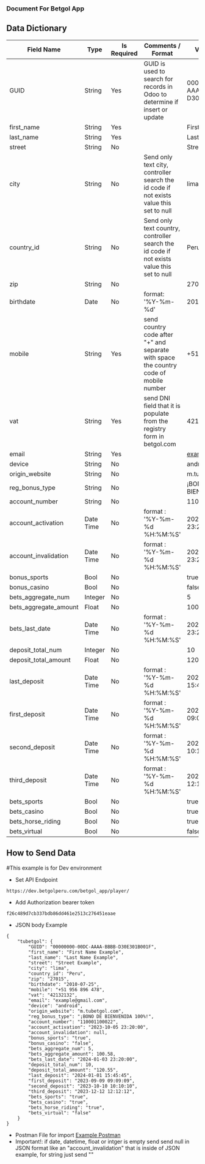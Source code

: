 ### Document For Betgol App

## Data Dictionary

| Field Name            | Type      | Is Required | Comments / Format                                                                          | Value Example                        | Original Field Name          |
| --------------------- | --------- | ----------- | ------------------------------------------------------------------------------------------ | ------------------------------------ | ---------------------------- |
| GUID                  | String    | Yes         | GUID is used to search for records in Odoo to determine if insert or update                | 00000000-00DC-AAAA-BBBB-D30E301B001F | PLAYER_GUID                  |
| first_name            | String    | Yes         |                                                                                            | First Name Example                   | FIRST_NAME                   |
| last_name             | String    | Yes         |                                                                                            | Last Name Example                    | LAST_NAME                    |
| street                | String    | No          |                                                                                            | Street Example                       | ADDRESS                      |
| city                  | String    | No          | Send only text city, controller search the id code if not exists value this set to null    | lima                                 | ADDRESS_CITY                 |
| country_id            | String    | No          | Send only text country, controller search the id code if not exists value this set to null | Peru                                 | ADDRESS_COUNTRY              |
| zip                   | String    | No          |                                                                                            | 27015                                | ADDRESS_POSTAL_CODE          |
| birthdate             | Date      | No          | format: '%Y-%m-%d'                                                                         | 2010-07-25                           | BIRTHDATE                    |
| mobile                | String    | Yes         | send country code after "+" and separate with space the country code of mobile number      | +51 956 896 478                      | MOBILE_PHONE                 |
| vat                   | String    | Yes         | send DNI field that it is populate from the registry form in betgol.com                    | 42132132                             |                              |
| email                 | String    | Yes         |                                                                                            | example@gmail.com                    | EMAIL                        |
| device                | String    | No          |                                                                                            | android                              | DEVICE                       |
| origin_website        | String    | No          |                                                                                            | m.tubetgol.com                       | REGISTERED_ON_WEBSITE        |
| reg_bonus_type        | String    | No          |                                                                                            | ¡BONO DE BIENVENIDA 100%!            | REGISTRATION_BONUS_TYPE      |
| account_number        | String    | No          |                                                                                            | 110001100022                         | ACCOUNT_NUMBER               |
| account_activation    | Date Time | No          | format : '%Y-%m-%d %H:%M:%S'                                                               | 2023-10-05 23:20:00                  | ACCOUNT_ACTIVATION_TIME      |
| account_invalidation  | Date Time | No          | format : '%Y-%m-%d %H:%M:%S'                                                               | 2023-10-05 23:20:00                  | INVALIDATION_TIME            |
| bonus_sports          | Bool      | No          |                                                                                            | true                                 | CONVERTED_BONUS_SPORTS       |
| bonus_casino          | Bool      | No          |                                                                                            | false                                | CONVERTED_BONUS_CASINO       |
| bets_aggregate_num    | Integer   | No          |                                                                                            | 5                                    | BETS_AGGREGATE_TOTAL_NUM     |
| bets_aggregate_amount | Float     | No          |                                                                                            | 100                                  | BETS_AGGREGATE_TOTAL_AMOUNT  |
| bets_last_date        | Date Time | No          | format : '%Y-%m-%d %H:%M:%S'                                                               | 2024-01-03 23:20:00                  | BETS_AGGREGATE_LAST_DATETIME |
| deposit_total_num     | Integer   | No          |                                                                                            | 10                                   | DEPOSIT_TOTAL_NUM            |
| deposit_total_amount  | Float     | No          |                                                                                            | 120.55                               | DEPOSIT_TOTAL_AMOUNT         |
| last_deposit          | Date Time | No          | format : '%Y-%m-%d %H:%M:%S'                                                               | 2024-01-01 15:45:45                  | DEPOSIT_LAST_DATETIME        |
| first_deposit         | Date Time | No          | format : '%Y-%m-%d %H:%M:%S'                                                               | 2023-09-09 09:09:09                  | DEPOSIT_1ST_DATETIME         |
| second_deposit        | Date Time | No          | format : '%Y-%m-%d %H:%M:%S'                                                               | 2023-10-10 10:10:10                  | DEPOSIT_2ND_DATETIME         |
| third_deposit         | Date Time | No          | format : '%Y-%m-%d %H:%M:%S'                                                               | 2023-12-12 12:12:12                  | DEPOSIT_3RD_DATETIME         |
| bets_sports           | Bool      | No          |                                                                                            | true                                 | BETS_SPORTS                  |
| bets_casino           | Bool      | No          |                                                                                            | true                                 | BETS_CASINO                  |
| bets_horse_riding     | Bool      | No          |                                                                                            | true                                 | BETS_HORSE_RIDING            |
| bets_virtual          | Bool      | No          |                                                                                            | false                                | BETS_VIRTUAL                 |

## How to Send Data

#This example is for Dev environment 


- Set API Endpoint 
```
https://dev.betgolperu.com/betgol_app/player/
```
- Add Authorization bearer token
```
f26c489d7cb337bdb86dd461e2513c276451eaae
```
- JSON body Example
```
{
    "tubetgol": {
        "GUID": "00000000-00DC-AAAA-BBBB-D30E301B001F",
        "first_name": "First Name Example",
        "last_name": "Last Name Example",
        "street": "Street Example",
        "city": "lima",
        "country_id": "Peru",
        "zip": "27015",
        "birthdate": "2010-07-25",
        "mobile": "+51 956 896 478",
        "vat": "42132132",
        "email": "example@gmail.com",
        "device": "android",
        "origin_website": "m.tubetgol.com",
        "reg_bonus_type": "¡BONO DE BIENVENIDA 100%!",
        "account_number": "110001100022",
        "account_activation": "2023-10-05 23:20:00",
        "account_invalidation": null,
        "bonus_sports": "true",
        "bonus_casino": "false",
        "bets_aggregate_num": 5,
        "bets_aggregate_amount": 100.58,
        "bets_last_date": "2024-01-03 23:20:00",
        "deposit_total_num": 10,
        "deposit_total_amount": "120.55",
        "last_deposit": "2024-01-01 15:45:45",
        "first_deposit": "2023-09-09 09:09:09",
        "second_deposit": "2023-10-10 10:10:10",
        "third_deposit": "2023-12-12 12:12:12",
        "bets_sports": "true",
        "bets_casino": "true",
        "bets_horse_riding": "true",
        "bets_virtual": "false"
    }
}
```

* Postman File for import [Example Postman](./dev_Betgol.postman_collection.json)
* Important!: if date, datetime, float or intger is empty send send null in JSON format like an "account_invalidation" that is inside of JSON example, for string just send ""





